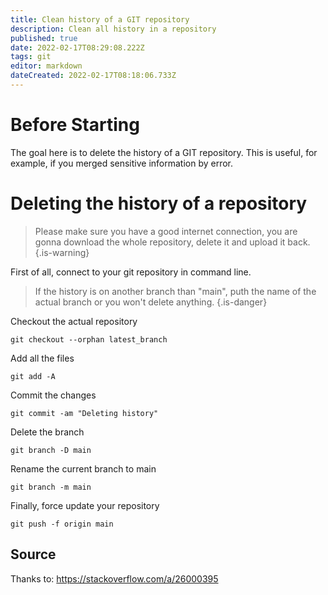 ```yaml
---
title: Clean history of a GIT repository
description: Clean all history in a repository
published: true
date: 2022-02-17T08:29:08.222Z
tags: git
editor: markdown
dateCreated: 2022-02-17T08:18:06.733Z
---
```


# Before Starting

The goal here is to delete the history of a GIT repository.
This is useful, for example, if you merged sensitive information by error.

# Deleting the history of a repository

> Please make sure you have a good internet connection, you are gonna download the whole repository, delete it and upload it back.
{.is-warning}


First of all, connect to your git repository in command line.

> If the history is on another branch than "main", puth the name of the actual branch or you won't delete anything.
{.is-danger}

Checkout the actual repository
```
git checkout --orphan latest_branch
```

Add all the files
```
git add -A
```

Commit the changes
```
git commit -am "Deleting history"
```

Delete the branch

```
git branch -D main
```



Rename the current branch to main
```
git branch -m main
```

Finally, force update your repository
```
git push -f origin main
```


## Source
Thanks to: https://stackoverflow.com/a/26000395